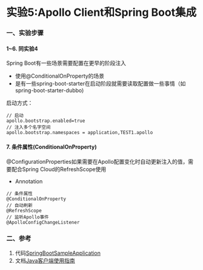 实验5:Apollo Client和Spring Boot集成
======

### 一、实验步骤

#### 1~6. 同实验4

Spring Boot有一些场景需要配置在更早的阶段注入

* 使用@ConditionalOnProperty的场景
* 是有一些spring-boot-starter在启动阶段就需要读取配置做一些事情（如spring-boot-starter-dubbo)


启动方式：
```properties
// 启动
apollo.bootstrap.enabled=true
// 注入多个名字空间
apollo.bootstrap.namespaces = application,TEST1.apollo
```

#### 7. 条件属性(ConditionalOnProperty)

@ConfigurationProperties如果需要在Apollo配置变化时自动更新注入的值，需要配合Spring Cloud的RefreshScope使用

* Annotation
```
// 条件属性
@ConditionalOnProperty
// 自动刷新
@RefreshScope
// 监听Apollo事件
@ApolloConfigChangeListener
```


### 二、参考

1. 代码[SpringBootSampleApplication](https://github.com/ctripcorp/apollo/blob/master/apollo-demo/src/main/java/com/ctrip/framework/apollo/demo/spring/springBootDemo/SpringBootSampleApplication.java)
2. 文档[Java客户端使用指南](https://github.com/ctripcorp/apollo/wiki/Java%E5%AE%A2%E6%88%B7%E7%AB%AF%E4%BD%BF%E7%94%A8%E6%8C%87%E5%8D%97)



